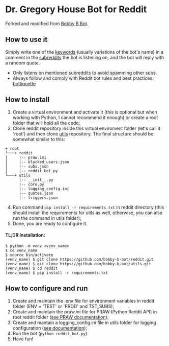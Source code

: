# Dr. Gregory House Bot for Reddit

Forked and modified from [Bobby B Bot](https://github.com/bobby-b-bot).

## How to use it

Simply write one of the [keywords](https://github.com/bobby-b-bot/utils/blob/master/triggers.json) (usually variations of the bot's name) in a comment in the [subreddits](subs.json) the bot is listening on, and the bot will reply with a random quote.

- Only listens on mentioned subreddits to avoid spamming other subs.
- Always follow and comply with Reddit bot rules and best practices: [bottiquette](https://www.reddit.com/r/Bottiquette/wiki/bottiquette)

## How to install

1. Create a virtual environment and activate it (this is optional but when working with Python, I cannot recommend it enough) or create a root folder that will hold all the code;
2. Clone reddit repository inside this virtual enviroment folder (let's call it 'root') and then clone [utils](https://github.com/bobby-b-bot/utils.git) repository. The final structure should be somewhat similar to this:

```
+ root
└───+ reddit
│     |-- praw.ini
│     |-- blocked_users.json
│     |-- subs.json
│     |-- reddit_bot.py
└───+ utils
      |-- __init__.py
      |-- core.py
      |-- logging_config.ini
      |-- quotes.json
      |-- triggers.json
```

4. Run command `pip install -r requirements.txt` in reddit directory (this should install the requirements for utils as well, otherwise, you can also run the command in utils folder);
5. Done, you are ready to configure it.

#### TL;DR Installation:

```
$ python -m venv <venv_name>
$ cd venv_name
$ source bin/activate
(venv_name) $ git clone https://github.com/bobby-b-bot/reddit.git
(venv_name) $ git clone https://github.com/bobby-b-bot/utils.git
(venv_name) $ cd reddit
(venv_name) $ pip install -r requirements.txt
```

## How to configure and run

1. Create and maintain the .env file for environment variables in reddit folder (ENV = 'TEST' or 'PROD' and TST_SUBS);
1. Create and maintain the praw.ini file for PRAW (Python Reddit API) in root reddit folder ([see PRAW documentation](https://praw.readthedocs.io/en/latest/getting_started/configuration/prawini.html));
1. Create and mantain a logging_config.ini file in utils folder for logging configuration ([see documentation](https://docs.python.org/3/library/logging.config.html#logging-config-fileformat));
1. Run the bot (`python reddit_bot.py`).
1. Have fun!
